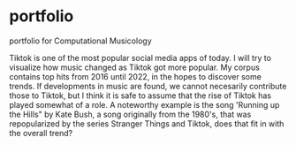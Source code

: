 # portfolio
portfolio for Computational Musicology

Tiktok is one of the most popular social media apps of today. I will try to visualize how music changed as Tiktok got more popular. My corpus contains top hits from 2016 until 2022, in the hopes to discover some trends. If developments in music are found, we cannot necesarily contribute those to Tiktok, but I think it is safe to assume that the rise of Tiktok has played somewhat of a role. A noteworthy example is the song 'Running up the Hills" by Kate Bush, a song originally from the 1980's, that was repopularized by the series Stranger Things and Tiktok, does that fit in with the overall trend?
